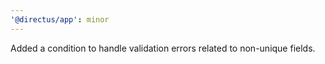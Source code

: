 ```yaml
---
'@directus/app': minor
---
```


Added a condition to handle validation errors related to non-unique fields.
